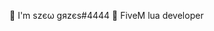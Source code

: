🎈 I'm ѕzєω gяzєѕ#4444
🎃 FiveM lua developer 

<!---
szewgrzes/szewgrzes is a ✨ special ✨ repository because its `README.md` (this file) appears on your GitHub profile.
You can click the Preview link to take a look at your changes.
--->
